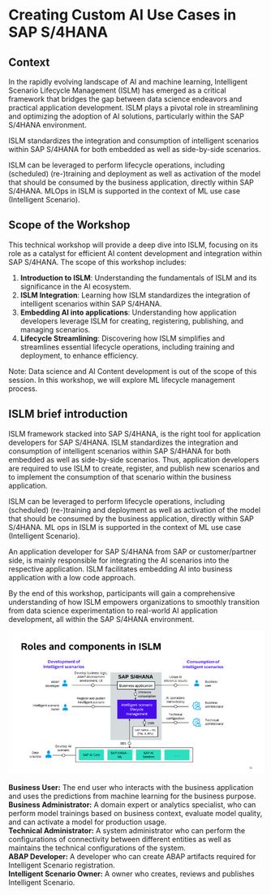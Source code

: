# Creating Custom AI Use Cases in SAP S/4HANA

## Context

In the rapidly evolving landscape of AI and machine learning, Intelligent Scenario Lifecycle Management (ISLM) has emerged as a critical framework that bridges the gap between data science endeavors and practical application development. ISLM plays a pivotal role in streamlining and optimizing the adoption of AI solutions, particularly within the SAP S/4HANA environment.

ISLM standardizes the integration and consumption of intelligent scenarios within SAP S/4HANA for both embedded as well as side-by-side scenarios.

ISLM can be leveraged to perform lifecycle operations, including (scheduled) (re-)training and deployment as well as activation of the model that should be consumed by the business application, directly within SAP S/4HANA. MLOps in ISLM is supported in the context of ML use case (Intelligent Scenario).
<br>

## Scope of the Workshop

This technical workshop will provide a deep dive into ISLM, focusing on its role as a catalyst for efficient AI content development and integration within SAP S/4HANA. The scope of this workshop includes:

1. **Introduction to ISLM**: Understanding the fundamentals of ISLM and its significance in the AI ecosystem.
2. **ISLM Integration**: Learning how ISLM standardizes the integration of intelligent scenarios within SAP S/4HANA.
3. **Embedding AI into applications**: Understanding how application developers leverage ISLM for creating, registering, publishing, and managing scenarios.
4. **Lifecycle Streamlining**: Discovering how ISLM simplifies and streamlines essential lifecycle operations, including training and deployment, to enhance efficiency.

Note: Data science and AI Content development is out of the scope of this session. In this workshop, we will explore ML lifecycle management process.

## ISLM brief introduction

ISLM framework stacked into SAP S/4HANA, is the right tool for application developers for SAP S/4HANA. ISLM standardizes the integration and consumption of intelligent scenarios within SAP S/4HANA for both embedded as well as side-by-side scenarios. Thus, application developers are required to use ISLM to create, register, and publish new scenarios and to implement the consumption of that scenario within the business application.

ISLM can be leveraged to perform lifecycle operations, including (scheduled) (re-)training and deployment as well as activation of the model that should be consumed by the business application, directly within SAP S/4HANA. ML ops in ISLM is supported in the context of ML use case (Intelligent Scenario).

An application developer for SAP S/4HANA from SAP or customer/partner side, is mainly responsible for integrating the AI scenarios into the respective application. ISLM facilitates embedding AI into business application with a low code approach.

By the end of this workshop, participants will gain a comprehensive understanding of how ISLM empowers organizations to smoothly transition from data science experimentation to real-world AI application development, all within the SAP S/4HANA environment.

![](./images/Overview.png)

**Business User:** The end user who interacts with the business application and uses the predictions from machine learning for the business purpose. <br>
**Business Administrator:** A domain expert or analytics specialist, who can perform model trainings based on business context, evaluate model quality, and can activate a model for production usage. <br>
**Technical Administrator:** A system administrator who can perform the configurations of connectivity between different entities as well as maintains the technical configurations of the system. <br>
**ABAP Developer:** A developer who can create ABAP artifacts required for Intelligent Scenario registration.<br>
**Intelligent Scenario Owner:** A owner who creates, reviews and publishes Intelligent Scenario. <br>

